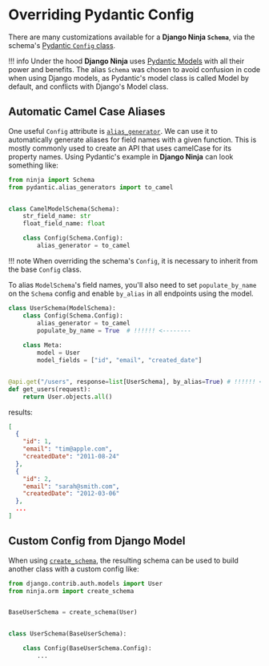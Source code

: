 # Overriding Pydantic Config

There are many customizations available for a **Django Ninja `Schema`**, via the schema's
[Pydantic `Config` class](https://pydantic-docs.helpmanual.io/usage/model_config/). 

!!! info
    Under the hood **Django Ninja** uses [Pydantic Models](https://pydantic-docs.helpmanual.io/usage/models/)
    with all their power and benefits. The alias `Schema` was chosen to avoid confusion in code
    when using Django models, as Pydantic's model class is called Model by default, and conflicts with
    Django's Model class.

## Automatic Camel Case Aliases

One useful `Config` attribute is [`alias_generator`](https://pydantic-docs.helpmanual.io/usage/model_config/#alias-generator).
We can use it to automatically generate aliases for field names with a given function. This is mostly commonly used to create
an API that uses camelCase for its property names.
Using Pydantic's example in **Django Ninja** can look something like:

```python hl_lines="9 10"
from ninja import Schema
from pydantic.alias_generators import to_camel


class CamelModelSchema(Schema):
    str_field_name: str
    float_field_name: float

    class Config(Schema.Config):
        alias_generator = to_camel
```

!!! note
    When overriding the schema's `Config`, it is necessary to inherit from the base `Config` class. 

To alias `ModelSchema`'s field names, you'll also need to set `populate_by_name` on the `Schema` config and 
enable `by_alias` in all endpoints using the model.

```python hl_lines="4 11"
class UserSchema(ModelSchema):
    class Config(Schema.Config):
        alias_generator = to_camel
        populate_by_name = True  # !!!!!! <--------
        
    class Meta:
        model = User
        model_fields = ["id", "email", "created_date"]


@api.get("/users", response=list[UserSchema], by_alias=True) # !!!!!! <-------- by_alias
def get_users(request):
    return User.objects.all()

```

results:

```JSON
[
  {
    "id": 1,
    "email": "tim@apple.com",
    "createdDate": "2011-08-24"
  },
  {
    "id": 2,
    "email": "sarah@smith.com",
    "createdDate": "2012-03-06"
  },
  ...
]

```

## Custom Config from Django Model

When using [`create_schema`](django-pydantic-create-schema.md#create_schema), the resulting
schema can be used to build another class with a custom config like:

```python hl_lines="10"
from django.contrib.auth.models import User
from ninja.orm import create_schema


BaseUserSchema = create_schema(User)


class UserSchema(BaseUserSchema):

    class Config(BaseUserSchema.Config):
        ...
```
